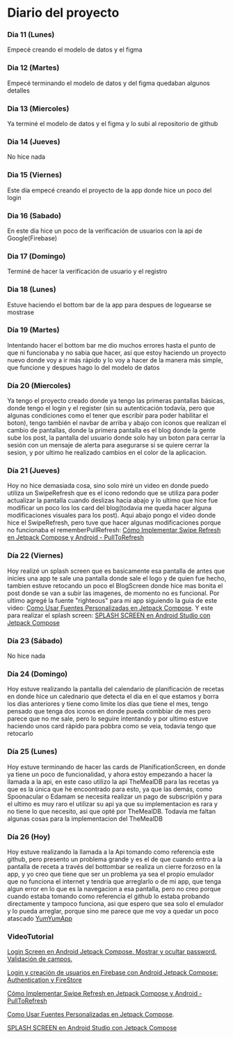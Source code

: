 # Diario del proyecto

### Dia 11 (Lunes)
Empecé creando el modelo de datos y el figma

### Dia 12 (Martes)
Empecé terminando el modelo de datos y del figma quedaban algunos detalles

### Dia 13 (Miercoles)
Ya terminé el modelo de datos y el figma y lo subi al repositorio de github

### Dia 14 (Jueves)
No hice nada

### Dia 15 (Viernes)
Este día empecé creando el proyecto de la app donde hice un poco del login

### Dia 16 (Sabado)
En este dia hice un poco de la verificación de usuarios con la api de Google(Firebase)

### Dia 17 (Domingo)
Terminé de hacer la verificación de usuario y el registro

### Dia 18 (Lunes)
Estuve haciendo el bottom bar de la app para despues de loguearse se mostrase

### Día 19 (Martes)
Intentando hacer el bottom bar me dio muchos errores hasta el punto de que ni funcionaba y no sabia que hacer, así que estoy haciendo un proyecto nuevo donde voy a ir más rápido y lo voy a hacer de la manera más simple, que funcione y despues hago lo del modelo de datos

### Día 20 (Miercoles)
Ya tengo el proyecto creado donde ya tengo las primeras pantallas básicas, donde tengo el login y el register (sin su autenticación todavía, pero que algunas condiciones como el tener que escribir para poder habilitar el boton), tengo también el navbar de arriba y abajo con iconos que realizan el cambio de pantallas, donde la primera pantalla es el blog donde la gente sube los post, la pantalla del usuario donde solo hay un boton para cerrar la sesión con un mensaje de alerta para asegurarse si se quiere cerrar la sesion, y por ultimo he realizado cambios en el color de la aplicacion.

### Día 21 (Jueves)
Hoy no hice demasiada cosa, sino solo miré un video en donde puedo utiliza un SwipeRefresh que es el icono redondo que se utiliza para poder actualizar la pantalla cuando deslizas hacia abajo y lo ultimo que hice fue modificar un poco los los card del blog(todavia me queda hacer alguna modificaciones visuales para los post). Aqui abajo pongo el video donde hice el SwipeRefresh, pero tuve que hacer algunas modificaciones porque no funcionaba el rememberPullRefresh:
[Cómo Implementar Swipe Refresh en Jetpack Compose y Android - PullToRefresh](https://www.youtube.com/watch?v=5PAMCy6JCHk&list=PLFV6hE_GSkxWv3sdBR2yeoYvdG_hohPwP&index=31&ab_channel=MartinKiperszmid%7CProgramador)

### Día 22 (Viernes)
Hoy realizé un splash screen que es basicamente esa pantalla de antes que inicies una app te sale una pantalla donde sale el logo y de quien fue hecho, tambien estuve retocando un poco el BlogScreen donde hice mas bonita el post donde se van a subir las imagenes, de momento no es funcional. Por ultimo agregé la fuente "righteous" para mi app siguiendo la guia de este video:
[Como Usar Fuentes Personalizadas en Jetpack Compose](https://www.youtube.com/watch?v=mIG_KEGr7Pc&ab_channel=MartinKiperszmid%7CProgramador).
Y este para realizar el splash screen:
[SPLASH SCREEN en Android Studio con Jetpack Compose](https://www.youtube.com/watch?v=Ww16yyN4noo&ab_channel=MoureDevbyBraisMoure)

### Día 23 (Sábado)
No hice nada

### Día 24 (Domingo)
Hoy estuve realizando la pantalla del calendario de planificación de recetas en donde hice un calednario que detecta el dia en el que estamos y borra los dias anteriores y tiene como limite los dias que tiene el mes, tengo pensado que tenga dos iconos en donde pueda combbiar de mes pero parece que no me sale, pero lo seguire intentando y por ultimo estuve haciendo unos card rápido para pobbra como se veia, todavia tengo que retocarlo

### Día 25 (Lunes)
Hoy estuve terminando de hacer las cards de PlanificationScreen, en donde ya tiene un poco de funcionalidad, y ahora estoy empezando a hacer la llamada a la api, en este caso utilizo la api TheMealDB para las recetas ya que es la única que he encoontrado para esto, ya que las demás, como Spoonacular o Edamam se necesita realizar un pago de subscripión y para el ultimo es muy raro el utilizar su api ya que su implementacion es rara y no tiene lo que necesito, asi que opté por TheMealDB. Todavía me faltan algunas cosas para la implementacion del TheMealDB 

### Día 26 (Hoy)
Hoy estuve realizando la llamada a la Api tomando como referencia este github, pero presento un problema grande y es el de que cuando entro a la pantalla de receta a través del bottombar se realiza un cierre forzoso en la app, y yo creo que tiene que ser un problema ya sea el propio emulador que no funciona el internet y tendría que arreglarlo o de mi app, que tenga algun error en lo que es la navegacion a esa pantalla, pero no creo porque cuando estaba tomando como referencia el github lo estaba probando directamente y tampoco funciona, asi que espero que sea solo el emulador y lo pueda arreglar, porque sino me parece que me voy a quedar un poco atascado
[YumYumApp](https://github.com/LcsMilhan/YumYumApp/tree/master/app/src/main/java/com/example/yumyum)


### VideoTutorial
[Login Screen en Android Jetpack Compose. Mostrar y ocultar password. Validación de campos.](https://www.youtube.com/watch?v=lC_mgTqiaSM&ab_channel=Gibr%C3%A1nGarc%C3%ADa)

[Login y creación de usuarios en Firebase con Android Jetpack Compose: Authentication y FireStore](https://www.youtube.com/watch?v=NFot9_bSFhw&ab_channel=Gibr%C3%A1nGarc%C3%ADa)

[Cómo Implementar Swipe Refresh en Jetpack Compose y Android - PullToRefresh](https://www.youtube.com/watch?v=5PAMCy6JCHk&list=PLFV6hE_GSkxWv3sdBR2yeoYvdG_hohPwP&index=31&ab_channel=MartinKiperszmid%7CProgramador)

[Como Usar Fuentes Personalizadas en Jetpack Compose](https://www.youtube.com/watch?v=mIG_KEGr7Pc&ab_channel=MartinKiperszmid%7CProgramador).

[SPLASH SCREEN en Android Studio con Jetpack Compose](https://www.youtube.com/watch?v=Ww16yyN4noo&ab_channel=MoureDevbyBraisMoure)
